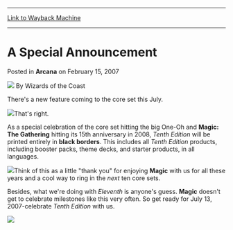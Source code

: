 
---
[Link to Wayback Machine](https://web.archive.org/web/20220129045829/https://magic.wizards.com/en/articles/archive/arcana/special-announcement-2007-02-15)

[_metadata_:author]:- "Wizards of the Coast"
[_metadata_:description]:- "There's a new feature coming to the core set this July.That's right.As a special celebration of the core set hitting the big One-Oh and Magic: The Gathering hitting its 15th anniversary in 2008, Tenth Edition will be printed entirely in black borders. This includes all Tenth Edition products, including booster packs, theme decks, and starter products, in all languages.Think of"
[_metadata_:generator]:- "Drupal 7 (http://drupal.org)"
[_metadata_:node]:- "698611"
[_metadata_:publish_date]:- "2007-02-15"
[_metadata_:source]:- "div-main-content"
[_metadata_:title]:- "A Special Announcement"
[_metadata_:wayback_capture_timestamp]:- "2022-01-29 04:58:29"
[_metadata_:wayback_raw_url]:- "https://web.archive.org/web/20220129045829id_/https://magic.wizards.com/en/articles/archive/arcana/special-announcement-2007-02-15"
[_metadata_:wayback_url]:- "https://magic.wizards.com/en/articles/archive/arcana/special-announcement-2007-02-15"
---


A Special Announcement
======================



 Posted in **Arcana**
 on February 15, 2007 






![](https://media.magic.wizards.com/styles/auth_small/public/images/person/wizards_author.jpg)
By Wizards of the Coast











There's a new feature coming to the core set this July.

![](https://media.magic.wizards.com/image_legacy_migration/magic/images/mtgcom/arcana/1271_BlackBorder.jpg)That's right.

As a special celebration of the core set hitting the big One-Oh and **Magic: The Gathering** hitting its 15th anniversary in 2008, *Tenth Edition* will be printed entirely in **black borders**. This includes all *Tenth Edition* products, including booster packs, theme decks, and starter products, in all languages.

![](https://media.magic.wizards.com/image_legacy_migration/magic/images/mtgcom/arcana/1271_10ELogo.jpg)Think of this as a little "thank you" for enjoying **Magic** with us for all these years and a cool way to ring in the *next* ten core sets.

Besides, what we're doing with *Eleventh* is anyone's guess. **Magic** doesn't get to celebrate milestones like this very often. So get ready for July 13, 2007-celebrate *Tenth Edition* with us.

![](https://media.magic.wizards.com/image_legacy_migration/magic/images/mtgcom/arcana/1271_10E_ExpSym_Rare.jpg)





